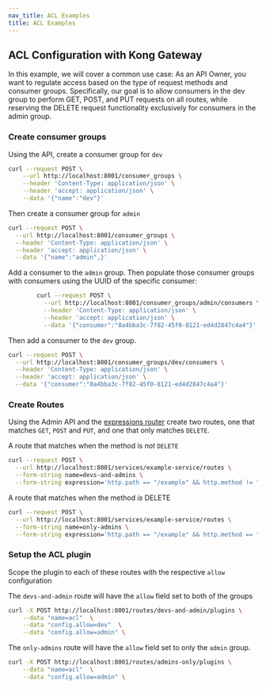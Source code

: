 ```yaml
---
nav_title: ACL Examples
title: ACL Examples
---
```


## ACL Configuration with Kong Gateway

In this example, we will cover a common use case: As an API Owner, you want to regulate access based on the type of request methods and consumer groups. Specifically, our goal is to allow consumers in the dev group to perform GET, POST, and PUT requests on all routes, while reserving the DELETE request functionality exclusively for consumers in the admin group.


### Create consumer groups 

Using the API, create a consumer group for  `dev`
```bash
curl --request POST \
    --url http://localhost:8001/consumer_groups \
    --header 'Content-Type: application/json' \
    --header 'accept: application/json' \
    --data '{"name":"dev"}'
```

Then create a consumer group for `admin`

```bash
curl --request POST \
  --url http://localhost:8001/consumer_groups \
  --header 'Content-Type: application/json' \
  --header 'accept: application/json' \
  --data '{"name":"admin",}'
``` 

Add a consumer to the `admin` group. Then populate those consumer groups with consumers using the UUID of the specific consumer:

```bash
        curl --request POST \
          --url http://localhost:8001/consumer_groups/admin/consumers \
          --header 'Content-Type: application/json' \
          --header 'accept: application/json' \
          --data '{"consumer":"8a4bba3c-7f82-45f0-8121-ed4d2847c4a4"}'
```
Then add a consumer to the `dev` group. 

```bash
curl --request POST \
  --url http://localhost:8001/consumer_groups/dev/consumers \
  --header 'Content-Type: application/json' \
  --header 'accept: application/json' \
  --data '{"consumer":"8a4bba3c-7f82-45f0-8121-ed4d2847c4a4"}'
```

### Create Routes 

Using the Admin API and the [expressions router](/gateway/latest/key-concepts/routes/expressions/) create two routes, one that matches `GET`, `POST` and `PUT`, and one that only matches `DELETE`. 

A route that matches when the method is _not_ `DELETE`

```bash
curl --request POST \
  --url http://localhost:8001/services/example-service/routes \
  --form-string name=devs-and-admins \
  --form-string expression='http.path == "/example" && http.method != "DELETE"'
```

A route that matches when the method _is_ DELETE
```bash
curl --request POST \
  --url http://localhost:8001/services/example-service/routes \
  --form-string name=only-admins \
  --form-string expression='http.path == "/example" && http.method == "DELETE"'
```


### Setup the ACL plugin

Scope the plugin to each of these routes with the respective `allow` configuration

The `devs-and-admin` route will have the `allow` field set to both of the groups

```bash
curl -X POST http://localhost:8001/routes/devs-and-admin/plugins \
    --data "name=acl"  \
    --data "config.allow=dev"  \
    --data "config.allow=admin" \
```

The `only-admins` route will have the `allow` field set to only the `admin` group.

```bash
curl -X POST http://localhost:8001/routes/admins-only/plugins \
    --data "name=acl"  \
    --data "config.allow=admin" \
```
